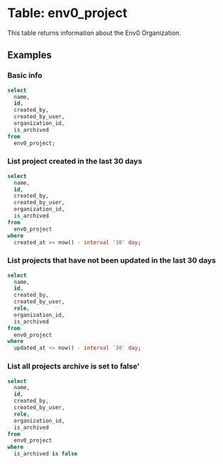 # Table: env0_project

This table returns information about the Env0 Organization.

## Examples

### Basic info

```sql
select
  name,
  id,
  created_by,
  created_by_user,
  organization_id,
  is_archived
from
  env0_project;
```

### List project created in the last 30 days

```sql
select
  name,
  id,
  created_by,
  created_by_user,
  organization_id,
  is_archived
from
  env0_project
where
  created_at >= now() - interval '30' day;
```

### List projects that have not been updated in the last 30 days

```sql
select
  name,
  id,
  created_by,
  created_by_user,
  role,
  organization_id,
  is_archived
from
  env0_project
where
  updated_at <= now() - interval '30' day;
```

### List all projects archive is set to false'

```sql
select
  name,
  id,
  created_by,
  created_by_user,
  role,
  organization_id,
  is_archived
from
  env0_project
where
  is_archived is false
```

